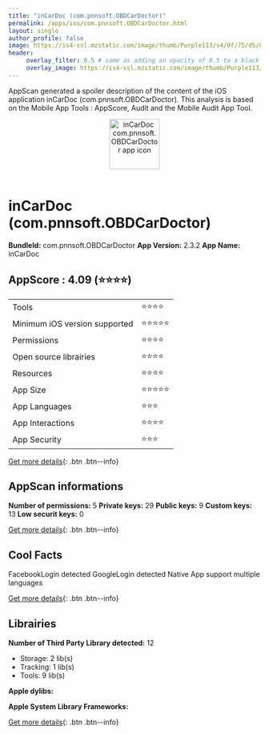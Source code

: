 ```yaml
---
title: "inCarDoc (com.pnnsoft.OBDCarDoctor)"
permalink: /apps/ios/com.pnnsoft.OBDCarDoctor.html
layout: single
author_profile: false
image: https://is4-ssl.mzstatic.com/image/thumb/Purple113/v4/0f/75/d5/0f75d5fa-4aa2-9355-0abf-25a3fd957e53/AppIcon-1x_U007emarketing-0-5-0-0-85-220.png/512x512bb.jpg
header: 
     overlay_filter: 0.5 # same as adding an opacity of 0.5 to a black background
     overlay_image: https://is4-ssl.mzstatic.com/image/thumb/Purple113/v4/0f/75/d5/0f75d5fa-4aa2-9355-0abf-25a3fd957e53/AppIcon-1x_U007emarketing-0-5-0-0-85-220.png/512x512bb.jpg
---
```

AppScan generated a spoiler description of the content of the iOS application inCarDoc (com.pnnsoft.OBDCarDoctor). This analysis is based on the Mobile App Tools : AppScore, Audit and the Mobile Audit App Tool.

  
  
<div style="text-align: center;"><img src="https://is4-ssl.mzstatic.com/image/thumb/Purple113/v4/0f/75/d5/0f75d5fa-4aa2-9355-0abf-25a3fd957e53/AppIcon-1x_U007emarketing-0-5-0-0-85-220.png/512x512bb.jpg" width="100" height="100" alt="inCarDoc com.pnnsoft.OBDCarDoctor app icon"></div></br>
  
# inCarDoc (com.pnnsoft.OBDCarDoctor)

**BundleId:** com.pnnsoft.OBDCarDoctor
**App Version:** 2.3.2
**App Name:** inCarDoc


## AppScore : 4.09 (⭐️⭐️⭐️⭐️) 

<table>
<tr><td> Tools </td><td> ⭐️⭐️⭐️⭐️ </td></tr>
<tr><td> Minimum iOS version supported </td><td> ⭐️⭐️⭐️⭐️⭐️ </td></tr>
<tr><td> Permissions </td><td> ⭐️⭐️⭐️⭐️ </td></tr>
<tr><td> Open source librairies </td><td> ⭐️⭐️⭐️⭐️ </td></tr>
<tr><td> Resources </td><td> ⭐️⭐️⭐️⭐️ </td></tr>
<tr><td> App Size </td><td> ⭐️⭐️⭐️⭐️⭐️ </td></tr>
<tr><td> App Languages </td><td> ⭐️⭐️⭐️ </td></tr>
<tr><td> App Interactions </td><td> ⭐️⭐️⭐️⭐️ </td></tr>
<tr><td> App Security </td><td> ⭐️⭐️⭐️ </td></tr>
</table>

[Get more details](/pricing.html){: .btn .btn--info}  
  
## AppScan informations 

**Number of permissions:** 5
**Private keys:** 29
**Public keys:** 9
**Custom keys:** 13
**Low securit keys:** 0
  
[Get more details](/pricing.html){: .btn .btn--info}

## Cool Facts

FacebookLogin detected
GoogleLogin detected
Native App
support multiple languages
  
[Get more details](/pricing.html){: .btn .btn--info}

## Librairies 
**Number of Third Party Library detected:** 12
- Storage: 2 lib(s)
- Tracking: 1 lib(s)
- Tools: 9 lib(s)

**Apple dylibs:**


**Apple System Library Frameworks:**


  
[Get more details](/pricing.html){: .btn .btn--info}

